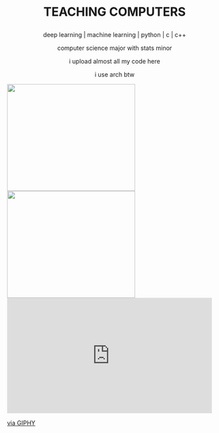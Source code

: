 # <p align='center'> TEACHING COMPUTERS </p> #


<p align='center'>
deep learning | machine learning | python | c | c++<br /> 
</p>

<p align='center'>
computer science major with stats minor <br />
</p>
<p align='center'>
i upload almost all my code here <br />
</p>
<p align='center'>
i use arch btw <br />
</p>

<img src="https://github.com/wettestsock/wettestsock/assets/119987092/e2192217-f4ba-4be8-85a4-7be0a8f0527a" width="300" height="250">
<img src="https://github.com/wettestsock/wettestsock/assets/119987092/e82c8184-ca14-46c0-9daf-acf83951e5b2" width="300" height="250">
<iframe src="https://giphy.com/embed/xTiTnd0sZSCPLs43D2" width="480" height="270" frameBorder="0" class="giphy-embed" allowFullScreen></iframe><p><a href="https://giphy.com/gifs/wave-ucf-knightro-xTiTnd0sZSCPLs43D2">via GIPHY</a></p>
